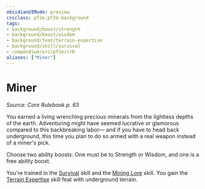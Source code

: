 ```yaml
---
obsidianUIMode: preview
cssclass: pf2e,pf2e-background
tags:
- background/boost/strength
- background/boost/wisdom
- background/feat/terrain-expertise
- background/skill/survival
- compendium/src/pf2e/crb
aliases: ["Miner"]
---
```

# Miner
*Source: Core Rulebook p. 63*  

You earned a living wrenching precious minerals from the lightless depths of the earth. Adventuring might have seemed lucrative or glamorous compared to this backbreaking labor— and if you have to head back underground, this time you plan to do so armed with a real weapon instead of a miner's pick.

Choose two ability boosts. One must be to Strength or Wisdom, and one is a free ability boost.

You're trained in the [Survival](/compendium/skills.md#Survival) skill and the [Mining Lore](/compendium/skills.md#Lore) skill. You gain the [Terrain Expertise](/compendium/feats/terrain-expertise.md) skill feat with underground terrain.